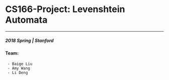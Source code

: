 # CS166-Project: Levenshtein Automata
--------------
##### 2018 Spring | Stanford

#### Team:
     - Baige Liu
     - Amy Wang
     - Li Deng


